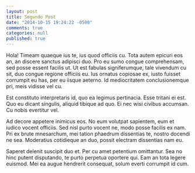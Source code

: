 ```yaml
---
layout: post
title: Segundo Post
date: "2014-10-15 19:24:22 -0500"
comments: true
categories: null
published: true
---
```


Hola! 
Timeam quaeque ius te, ius quod officiis cu. Tota autem epicuri eos an, an discere sanctus adipisci duo. Pro eu sumo congue comprehensam, sed posse essent facilis ut. Ut est fabulas signiferumque, tale vivendum cu sit, duo congue regione officiis eu. Ius ornatus copiosae ex, iusto fuisset corrumpit eu has, per eu iisque aeterno. Id mediocritatem conclusionemque pri, meis vidisse vel cu.

Est constituto interpretaris id, quo ea legimus pertinacia. Esse tritani ei est. Quo eu dicant singulis, aliquid tibique ad quo. Ei nec wisi civibus accumsan. Cu nobis evertitur vel.

Ad decore appetere inimicus eos. No eum volutpat sapientem, eum et iudico vocent officiis. Sed nisl purto vocent ne, modo posse facilis ex nam. Pri ex brute mnesarchum, mei tation phaedrum dissentias te, nostro docendi ne sea. Moderatius cotidieque an duo, possit electram dissentias nam eu.

Saperet delenit suscipit duo et. Per cu amet petentium omittantur. Sea no hinc putent disputando, te purto perpetua oportere qui. Eam an tota legere euismod. Mei ea augue hendrerit consequat, solum everti corrumpit id cum.